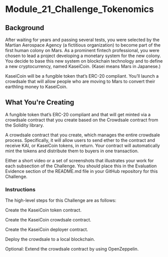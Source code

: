 # Module_21_Challenge_Tokenomics

## Background
After waiting for years and passing several tests, you were selected by the Martian Aerospace Agency (a fictitious organization) to become part of the first human colony on Mars. As a prominent fintech professional, you were chosen to lead a project developing a monetary system for the new colony. You decide to base this new system on blockchain technology and to define a new cryptocurrency, named KaseiCoin. (Kasei means Mars in Japanese.)

KaseiCoin will be a fungible token that’s ERC-20 compliant. You’ll launch a crowdsale that will allow people who are moving to Mars to convert their earthling money to KaseiCoin.

## What You're Creating
A fungible token that’s ERC-20 compliant and that will get minted via a crowdsale contract that you create based on the Crowdsale contract from the Solidity library.

A crowdsale contract that you create, which manages the entire crowdsale process. Specifically, it will allow users to send ether to the contract and receive KAI, or KaseiCoin tokens, in return. Your contract will automatically mint the tokens and distribute them to buyers in one transaction.

Either a short video or a set of screenshots that illustrates your work for each subsection of the Challenge. You should place this in the Evaluation Evidence section of the README.md file in your GitHub repository for this Challenge.

### Instructions
The high-level steps for this Challenge are as follows:

Create the KaseiCoin token contract.

Create the KaseiCoin crowdsale contract.

Create the KaseiCoin deployer contract.

Deploy the crowdsale to a local blockchain.

Optional: Extend the crowdsale contract by using OpenZeppelin.


